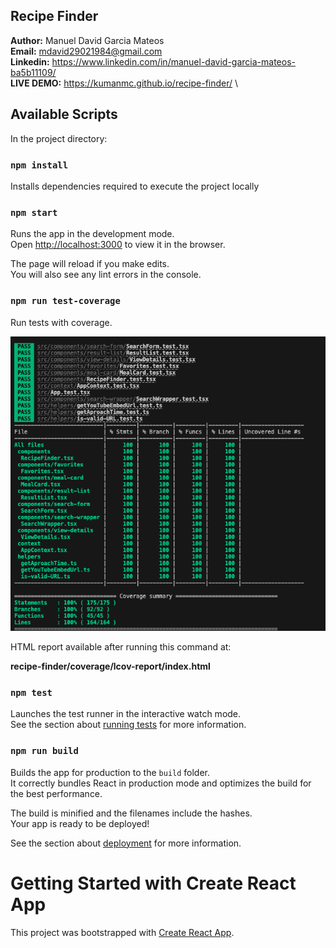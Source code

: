 ## Recipe Finder

**Author:** Manuel David Garcia Mateos \
**Email:** mdavid29021984@gmail.com \
**Linkedin:** https://www.linkedin.com/in/manuel-david-garcia-mateos-ba5b11109/ \
**LIVE DEMO:** https://kumanmc.github.io/recipe-finder/ \

## Available Scripts

In the project directory:

### `npm install`

Installs dependencies required to execute the project locally

### `npm start`

Runs the app in the development mode.\
Open [http://localhost:3000](http://localhost:3000) to view it in the browser.

The page will reload if you make edits.\
You will also see any lint errors in the console.

### `npm run test-coverage`

Run tests with coverage.

![alt text](image.png)

 HTML report available after running this command at:

**recipe-finder/coverage/lcov-report/index.html**

### `npm test`

Launches the test runner in the interactive watch mode.\
See the section about [running tests](https://facebook.github.io/create-react-app/docs/running-tests) for more information.

### `npm run build`

Builds the app for production to the `build` folder.\
It correctly bundles React in production mode and optimizes the build for the best performance.

The build is minified and the filenames include the hashes.\
Your app is ready to be deployed!

See the section about [deployment](https://facebook.github.io/create-react-app/docs/deployment) for more information.

# Getting Started with Create React App

This project was bootstrapped with [Create React App](https://github.com/facebook/create-react-app).
